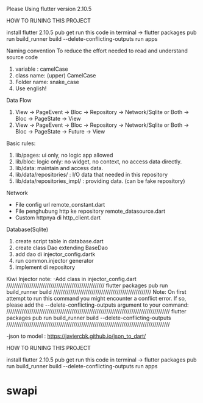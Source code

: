 

Please Using flutter version 2.10.5

HOW TO RUNING THIS PROJECT

install flutter 2.10.5
pub get
run this code in terminal -> flutter packages pub run build_runner build --delete-conflicting-outputs
run apps

Naming convention
To reduce the effort needed to read and understand source code
1. variable : camelCase
2. class name: (upper) CamelCase
3. Folder name: snake_case
4. Use english!

Data Flow 
1. View -> PageEvent -> Bloc -> Repository -> Network/Sqlite or Both -> Bloc -> PageState -> View 
2. View -> PageEvent -> Bloc -> Repository -> Network/Sqlite or Both -> Bloc -> PageState -> Future -> View

Basic rules: 
1. lib/pages: ui only, no logic app allowed 
2. lib/bloc: logic only: no widget, no context, no access data directly.
3. lib/data: maintain and access data. 
4. lib/data/repositories/ : I/O data that needed in this repository
5. lib/data/repositories_impl/ : providing data. (can be fake repository)

 

Network
- File config url remote_constant.dart
- File penghubung http ke repository remote_datasource.dart
- Custom httpnya di http_client.dart

Database(Sqlite)
1. create script table in database.dart
2. create class Dao extending BaseDao
3. add dao di injector_config.dartk
4. run common.injector generator
5. implement di repository


Kiwi Injector
note:
-Add class in injector_config.dart
///////////////////////////////////////////////////
flutter packages pub run build_runner build
///////////////////////////////////////////////////
Note: On first attempt to run this command you might encounter a conflict error. If so, please add the --delete-conflicting-outputs argument to your command:
/////////////////////////////////////////////////////////////////////////////////////
flutter packages pub run build_runner build --delete-conflicting-outputs
/////////////////////////////////////////////////////////////////////////////////////

-json to model : https://javiercbk.github.io/json_to_dart/

HOW TO RUNING THIS PROJECT

install flutter 2.10.5
pub get
run this code in terminal -> flutter packages pub run build_runner build --delete-conflicting-outputs
run apps








# swapi
